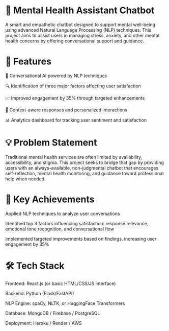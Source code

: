 # 🧠 Mental Health Assistant Chatbot
A smart and empathetic chatbot designed to support mental well-being using advanced Natural Language Processing (NLP) techniques. This project aims to assist users in managing stress, anxiety, and other mental health concerns by offering conversational support and guidance.

# 📌 Features
🤖 Conversational AI powered by NLP techniques

🔍 Identification of three major factors affecting user satisfaction

📈 Improved engagement by 35% through targeted enhancements

🧭 Context-aware responses and personalized interactions

📊 Analytics dashboard for tracking user sentiment and satisfaction

# 💡 Problem Statement
Traditional mental health services are often limited by availability, accessibility, and stigma. This project seeks to bridge that gap by providing users with an always-available, non-judgmental chatbot that encourages self-reflection, mental health monitoring, and guidance toward professional help when needed.

# 🚀 Key Achievements
Applied NLP techniques to analyze user conversations

Identified top 3 factors influencing satisfaction: response relevance, emotional tone recognition, and conversational flow

Implemented targeted improvements based on findings, increasing user engagement by 35%

# 🛠️ Tech Stack
Frontend: React.js (or basic HTML/CSS/JS interface)

Backend: Python (Flask/FastAPI)

NLP Engine: spaCy, NLTK, or HuggingFace Transformers

Database: MongoDB / Firebase / PostgreSQL

Deployment: Heroku / Render / AWS
